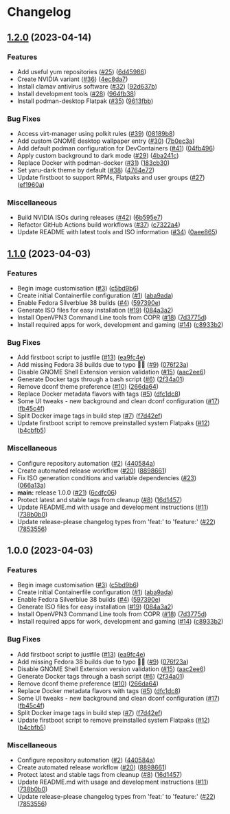 # Changelog

## [1.2.0](https://github.com/rsturla/immutable-fedora/compare/v1.1.0...v1.2.0) (2023-04-14)


### Features

* Add useful yum repositories ([#25](https://github.com/rsturla/immutable-fedora/issues/25)) ([6d45986](https://github.com/rsturla/immutable-fedora/commit/6d459868baeabe10a7a5b349c2a5d979d043e6d3))
* Create NVIDIA variant ([#36](https://github.com/rsturla/immutable-fedora/issues/36)) ([4ec8da7](https://github.com/rsturla/immutable-fedora/commit/4ec8da7dfe8dd19d1d3b3495d5de310c4c2ee6ac))
* Install clamav antivirus software ([#32](https://github.com/rsturla/immutable-fedora/issues/32)) ([92d637b](https://github.com/rsturla/immutable-fedora/commit/92d637b7a9be42cbebc52fee0a71b3c47e1a401e))
* Install development tools ([#28](https://github.com/rsturla/immutable-fedora/issues/28)) ([964fb38](https://github.com/rsturla/immutable-fedora/commit/964fb381f7568c09036dd1a93f8a7b1eee5d9d74))
* Install podman-desktop Flatpak ([#35](https://github.com/rsturla/immutable-fedora/issues/35)) ([9613fbb](https://github.com/rsturla/immutable-fedora/commit/9613fbbc8861a8bf2ca666b5b725f596c4a56ad8))


### Bug Fixes

* Access virt-manager using polkit rules ([#39](https://github.com/rsturla/immutable-fedora/issues/39)) ([08189b8](https://github.com/rsturla/immutable-fedora/commit/08189b8b52cb5c8a4fd2b09a207f63528dc8dc85))
* Add custom GNOME desktop wallpaper entry ([#30](https://github.com/rsturla/immutable-fedora/issues/30)) ([7b0ec3a](https://github.com/rsturla/immutable-fedora/commit/7b0ec3a6df2df83ce8f3a551060312728acf0149))
* Add default podman configuration for DevContainers ([#41](https://github.com/rsturla/immutable-fedora/issues/41)) ([04fb496](https://github.com/rsturla/immutable-fedora/commit/04fb496e025affeb0b07b79f71c41c5942395075))
* Apply custom background to dark mode ([#29](https://github.com/rsturla/immutable-fedora/issues/29)) ([4ba241c](https://github.com/rsturla/immutable-fedora/commit/4ba241cc1c6ca4162a19726ff5a06703a52f919c))
* Replace Docker with podman-docker ([#31](https://github.com/rsturla/immutable-fedora/issues/31)) ([183cb30](https://github.com/rsturla/immutable-fedora/commit/183cb30501f141ff0c94511d1237308c09e96222))
* Set yaru-dark theme by default ([#38](https://github.com/rsturla/immutable-fedora/issues/38)) ([4764e72](https://github.com/rsturla/immutable-fedora/commit/4764e726084718b6729b5d8340d14386e9124e70))
* Update firstboot to support RPMs, Flatpaks and user groups ([#27](https://github.com/rsturla/immutable-fedora/issues/27)) ([ef1960a](https://github.com/rsturla/immutable-fedora/commit/ef1960a4ec986f66027cc768a8bad5ef5e812d73))


### Miscellaneous

* Build NVIDIA ISOs during releases ([#42](https://github.com/rsturla/immutable-fedora/issues/42)) ([6b595e7](https://github.com/rsturla/immutable-fedora/commit/6b595e7369a7199f0cab562f7936e82ee4642726))
* Refactor GitHub Actions build workflows ([#37](https://github.com/rsturla/immutable-fedora/issues/37)) ([c7322a4](https://github.com/rsturla/immutable-fedora/commit/c7322a4489821ee6aaebebbc90fe6e2e32a418f3))
* Update README with latest tools and ISO information ([#34](https://github.com/rsturla/immutable-fedora/issues/34)) ([0aee865](https://github.com/rsturla/immutable-fedora/commit/0aee865e5ad227a03fccf37f78721d608be62cec))

## [1.1.0](https://github.com/rsturla/immutable-fedora/compare/v1.0.0...v1.1.0) (2023-04-03)


### Features

* Begin image customisation ([#3](https://github.com/rsturla/immutable-fedora/issues/3)) ([c5bd9b6](https://github.com/rsturla/immutable-fedora/commit/c5bd9b61f3279437752a196c070e8f4fb6fdd9e7))
* Create initial Containerfile configuration ([#1](https://github.com/rsturla/immutable-fedora/issues/1)) ([aba9ada](https://github.com/rsturla/immutable-fedora/commit/aba9ada7a7a933545dd00f21cc76a192baeca2eb))
* Enable Fedora Silverblue 38 builds ([#4](https://github.com/rsturla/immutable-fedora/issues/4)) ([597390e](https://github.com/rsturla/immutable-fedora/commit/597390e88c765b4664d74029d909f21d54e47d77))
* Generate ISO files for easy installation ([#19](https://github.com/rsturla/immutable-fedora/issues/19)) ([084a3a2](https://github.com/rsturla/immutable-fedora/commit/084a3a2f58e4812b644fbf9bca598cc90382113a))
* Install OpenVPN3 Command Line tools from COPR ([#18](https://github.com/rsturla/immutable-fedora/issues/18)) ([7d3775d](https://github.com/rsturla/immutable-fedora/commit/7d3775d8c76236092992bcc17e58c2daaaa57808))
* Install required apps for work, development and gaming ([#14](https://github.com/rsturla/immutable-fedora/issues/14)) ([c8933b2](https://github.com/rsturla/immutable-fedora/commit/c8933b20c714b27572dc30d1aba43cd8e5889b11))


### Bug Fixes

* Add firstboot script to justfile ([#13](https://github.com/rsturla/immutable-fedora/issues/13)) ([ea9fc4e](https://github.com/rsturla/immutable-fedora/commit/ea9fc4e962d6b90a05ffef74df0fa9caf9bd936b))
* Add missing Fedora 38 builds due to typo :man_facepalming:  ([#9](https://github.com/rsturla/immutable-fedora/issues/9)) ([076f23a](https://github.com/rsturla/immutable-fedora/commit/076f23ae463597c2a0475eaeb9be998306db48af))
* Disable GNOME Shell Extension version validation ([#15](https://github.com/rsturla/immutable-fedora/issues/15)) ([aac2ee6](https://github.com/rsturla/immutable-fedora/commit/aac2ee614a5bca0b767936690f3141a3606bbdb1))
* Generate Docker tags through a bash script ([#6](https://github.com/rsturla/immutable-fedora/issues/6)) ([2f34a01](https://github.com/rsturla/immutable-fedora/commit/2f34a013b67dbfa997f21828f035dcf77b36fe7c))
* Remove dconf theme preference ([#10](https://github.com/rsturla/immutable-fedora/issues/10)) ([266da64](https://github.com/rsturla/immutable-fedora/commit/266da64d7b9d859adf1ca0341d908b98ea7641e7))
* Replace Docker metadata flavors with tags ([#5](https://github.com/rsturla/immutable-fedora/issues/5)) ([dfc1dc8](https://github.com/rsturla/immutable-fedora/commit/dfc1dc8d2d4892fe9009dc112196ff2012a79e66))
* Some UI tweaks - new background and clean dconf configuration ([#17](https://github.com/rsturla/immutable-fedora/issues/17)) ([fb45c4f](https://github.com/rsturla/immutable-fedora/commit/fb45c4f1db90f2abf405a649195fb5ea8a77a9e4))
* Split Docker image tags in build step ([#7](https://github.com/rsturla/immutable-fedora/issues/7)) ([f7d42ef](https://github.com/rsturla/immutable-fedora/commit/f7d42ef01552fb40c94987952e2b93633a39f0ca))
* Update firstboot script to remove preinstalled system Flatpaks ([#12](https://github.com/rsturla/immutable-fedora/issues/12)) ([b4cbfb5](https://github.com/rsturla/immutable-fedora/commit/b4cbfb5e12e07f2f247fe29658adfa3130e19b43))


### Miscellaneous

* Configure repository automation ([#2](https://github.com/rsturla/immutable-fedora/issues/2)) ([440584a](https://github.com/rsturla/immutable-fedora/commit/440584a59014dffc748b5eac0a182e6a2eeb2636))
* Create automated release workflow ([#20](https://github.com/rsturla/immutable-fedora/issues/20)) ([8898661](https://github.com/rsturla/immutable-fedora/commit/88986618c5e6564c79d9e258a803ded67088c48d))
* Fix ISO generation conditions and variable dependencies ([#23](https://github.com/rsturla/immutable-fedora/issues/23)) ([066a13a](https://github.com/rsturla/immutable-fedora/commit/066a13a6463a728e346b01aaf08eaa4e55eafd19))
* **main:** release 1.0.0 ([#21](https://github.com/rsturla/immutable-fedora/issues/21)) ([6cdfc06](https://github.com/rsturla/immutable-fedora/commit/6cdfc0603b3deecc9b43b2502da41341916f0daf))
* Protect latest and stable tags from cleanup ([#8](https://github.com/rsturla/immutable-fedora/issues/8)) ([16d1457](https://github.com/rsturla/immutable-fedora/commit/16d145747e0f6d8094a07530bd55548fe9ee52ec))
* Update README.md with usage and development instructions ([#11](https://github.com/rsturla/immutable-fedora/issues/11)) ([738b0b0](https://github.com/rsturla/immutable-fedora/commit/738b0b0c3330171a1b22f050cac863d5520ee490))
* Update release-please changelog types from 'feat:' to 'feature:' ([#22](https://github.com/rsturla/immutable-fedora/issues/22)) ([7853556](https://github.com/rsturla/immutable-fedora/commit/7853556f3b4f521f2c8854c8d3b9a086a43753fb))

## 1.0.0 (2023-04-03)


### Features

* Begin image customisation ([#3](https://github.com/rsturla/immutable-fedora/issues/3)) ([c5bd9b6](https://github.com/rsturla/immutable-fedora/commit/c5bd9b61f3279437752a196c070e8f4fb6fdd9e7))
* Create initial Containerfile configuration ([#1](https://github.com/rsturla/immutable-fedora/issues/1)) ([aba9ada](https://github.com/rsturla/immutable-fedora/commit/aba9ada7a7a933545dd00f21cc76a192baeca2eb))
* Enable Fedora Silverblue 38 builds ([#4](https://github.com/rsturla/immutable-fedora/issues/4)) ([597390e](https://github.com/rsturla/immutable-fedora/commit/597390e88c765b4664d74029d909f21d54e47d77))
* Generate ISO files for easy installation ([#19](https://github.com/rsturla/immutable-fedora/issues/19)) ([084a3a2](https://github.com/rsturla/immutable-fedora/commit/084a3a2f58e4812b644fbf9bca598cc90382113a))
* Install OpenVPN3 Command Line tools from COPR ([#18](https://github.com/rsturla/immutable-fedora/issues/18)) ([7d3775d](https://github.com/rsturla/immutable-fedora/commit/7d3775d8c76236092992bcc17e58c2daaaa57808))
* Install required apps for work, development and gaming ([#14](https://github.com/rsturla/immutable-fedora/issues/14)) ([c8933b2](https://github.com/rsturla/immutable-fedora/commit/c8933b20c714b27572dc30d1aba43cd8e5889b11))


### Bug Fixes

* Add firstboot script to justfile ([#13](https://github.com/rsturla/immutable-fedora/issues/13)) ([ea9fc4e](https://github.com/rsturla/immutable-fedora/commit/ea9fc4e962d6b90a05ffef74df0fa9caf9bd936b))
* Add missing Fedora 38 builds due to typo :man_facepalming:  ([#9](https://github.com/rsturla/immutable-fedora/issues/9)) ([076f23a](https://github.com/rsturla/immutable-fedora/commit/076f23ae463597c2a0475eaeb9be998306db48af))
* Disable GNOME Shell Extension version validation ([#15](https://github.com/rsturla/immutable-fedora/issues/15)) ([aac2ee6](https://github.com/rsturla/immutable-fedora/commit/aac2ee614a5bca0b767936690f3141a3606bbdb1))
* Generate Docker tags through a bash script ([#6](https://github.com/rsturla/immutable-fedora/issues/6)) ([2f34a01](https://github.com/rsturla/immutable-fedora/commit/2f34a013b67dbfa997f21828f035dcf77b36fe7c))
* Remove dconf theme preference ([#10](https://github.com/rsturla/immutable-fedora/issues/10)) ([266da64](https://github.com/rsturla/immutable-fedora/commit/266da64d7b9d859adf1ca0341d908b98ea7641e7))
* Replace Docker metadata flavors with tags ([#5](https://github.com/rsturla/immutable-fedora/issues/5)) ([dfc1dc8](https://github.com/rsturla/immutable-fedora/commit/dfc1dc8d2d4892fe9009dc112196ff2012a79e66))
* Some UI tweaks - new background and clean dconf configuration ([#17](https://github.com/rsturla/immutable-fedora/issues/17)) ([fb45c4f](https://github.com/rsturla/immutable-fedora/commit/fb45c4f1db90f2abf405a649195fb5ea8a77a9e4))
* Split Docker image tags in build step ([#7](https://github.com/rsturla/immutable-fedora/issues/7)) ([f7d42ef](https://github.com/rsturla/immutable-fedora/commit/f7d42ef01552fb40c94987952e2b93633a39f0ca))
* Update firstboot script to remove preinstalled system Flatpaks ([#12](https://github.com/rsturla/immutable-fedora/issues/12)) ([b4cbfb5](https://github.com/rsturla/immutable-fedora/commit/b4cbfb5e12e07f2f247fe29658adfa3130e19b43))


### Miscellaneous

* Configure repository automation ([#2](https://github.com/rsturla/immutable-fedora/issues/2)) ([440584a](https://github.com/rsturla/immutable-fedora/commit/440584a59014dffc748b5eac0a182e6a2eeb2636))
* Create automated release workflow ([#20](https://github.com/rsturla/immutable-fedora/issues/20)) ([8898661](https://github.com/rsturla/immutable-fedora/commit/88986618c5e6564c79d9e258a803ded67088c48d))
* Protect latest and stable tags from cleanup ([#8](https://github.com/rsturla/immutable-fedora/issues/8)) ([16d1457](https://github.com/rsturla/immutable-fedora/commit/16d145747e0f6d8094a07530bd55548fe9ee52ec))
* Update README.md with usage and development instructions ([#11](https://github.com/rsturla/immutable-fedora/issues/11)) ([738b0b0](https://github.com/rsturla/immutable-fedora/commit/738b0b0c3330171a1b22f050cac863d5520ee490))
* Update release-please changelog types from 'feat:' to 'feature:' ([#22](https://github.com/rsturla/immutable-fedora/issues/22)) ([7853556](https://github.com/rsturla/immutable-fedora/commit/7853556f3b4f521f2c8854c8d3b9a086a43753fb))
